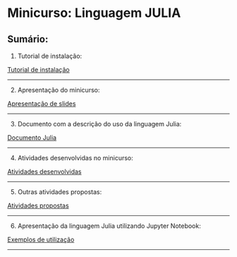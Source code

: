 # Minicurso: Linguagem JULIA

## Sumário:

1. Tutorial de instalação:

<a href="https://github.com/Daniel-C-Fernandes/julia/tree/main/selmat">Tutorial de instalação</a>

<hr>

2. Apresentação do minicurso:

<a href="https://github.com/Daniel-C-Fernandes/julia/blob/main/selmat/Mini_curso_Julia.pdf">Apresentação de slides</a>

<hr>

3. Documento com a descrição do uso da linguagem Julia:

<a href="https://github.com/Daniel-C-Fernandes/julia/blob/main/selmat/introducao-julia.ipynb">Documento Julia</a>

<hr>

4. Atividades desenvolvidas no minicurso:

<a href="https://github.com/Daniel-C-Fernandes/julia/blob/main/selmat/apresentacao.ipynb">Atividades desenvolvidas</a>

<hr>

5. Outras atividades propostas:

<a href="https://github.com/Daniel-C-Fernandes/julia/blob/main/selmat/exercicios.ipynb">Atividades propostas</a>

<hr>

6. Apresentação da linguagem Julia utilizando Jupyter Notebook:

<a href="https://github.com/Daniel-C-Fernandes/julia/blob/main/selmat/Mini-curso-Julia.ipynb">Exemplos de utilização</a>

<hr>

